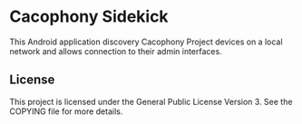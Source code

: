 # Cacophony Sidekick

This Android application discovery Cacophony Project devices on a
local network and allows connection to their admin interfaces.

## License

This project is licensed under the General Public License
Version 3. See the COPYING file for more details.
